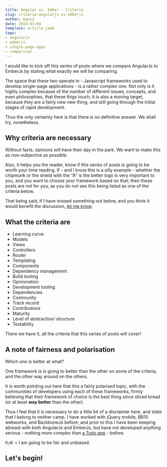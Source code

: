 ```yaml
---
title: Angular vs. Ember - Criteria
slug: criteria-angularjs-vs-emberjs
author: bguiz
date: 2014-03-04
template: article.jade
tags:
- angularjs
- emberjs
- single-page-apps
- comparison
---
```


I would like to kick off this series of posts where we compare AngularJs to EmberJs by stating what exactly we will be comparing.

The space that these two operate in - Javascript frameworks used to develop single-page applications - is a rather complex one.
Not only is it highly complex because of the number of different issues, concepts, and even philosophies, that these thigs touch;
it is also a moving target, because they are a fairly new new thing, and still going through the initial stages of rapid development.

Thus the only certainty here is that there is no definitive answer.
We shall try, nonetheless.

## Why criteria are necessary

Without facts, opinions will have their day in the park.
We want to make this as non-subjective as possible.

Also, it helps you the reader, know if this series of posts is going to be worth your time reading.
If - and I know this is a silly example - whether the chipmunk or the shield with the "A" is the better logo is very important to you, and you want to choose your framework based on that;
then these posts are not for you, as you do not see this being listed as one of the criteria below.

That being said, if I have missed something out below, and you think it would benefit the discussion, [let me know](https://twitter.com/bguiz).

## What the criteria are

- Learning curve
- Models
- Views
- Controllers
- Router
- Templating
- Components
- Dependency management
- Build tooling
- Opinionation
- Development tooling
- Dependencies
- Community
- Track record
- Contributions
- Maturity
- Level of abstraction/ structure
- Testability

There we have it, all the criteria that this series of posts will cover!

## A note of fairness and polarisation

Which one is better at what?

One framework is is going to better than the other on some of the criteria, and the other way around on the others.

It is worth pointing out here that this a fairly polarised topic, 
with the communities of developers using each of these frameworks, 
firmly believing that their framework of choice is the best thing since sliced bread 
(or at least **way better** than the other).

Thus I feel that it is necessary to do a little bit of a disclaimer here, 
and state that I belong to neither camp.
I have worked with jQuery mobile, BB10 webworks, and BackboneJs before;
and prior to this I have been keeping abreast with both AngularJs and EmberJs,
but have not developed anything serious - nothing more complex than [a Todo app](http://todomvc.com) - before.

tl;dr = I am going to be fair and unbiased.

## Let&apos;s begin!
